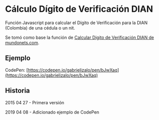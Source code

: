 # Cálculo Dígito de Verificación DIAN

Función Javascript para calcular el Dígito de Verificación para la DIAN (Colombia) de una cédula o un nit.

Se tomó como base la función de [Calcular Digito de Verificación DIAN de mundonets.com](http://www.mundonets.com/digito-de-verificacion-dian/).


## Ejemplo

CodePen: [https://codepen.io/gabrielizalo/pen/bJwXaq](https://codepen.io/gabrielizalo/pen/bJwXaq)


## Historia

2015 04 27 - Primera versión

2019 04 08 - Adicionado ejemplo de CodePen
